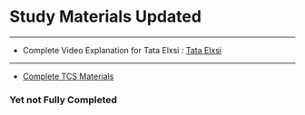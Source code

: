 # Study Materials Updated
 ---
- Complete Video Explanation for Tata Elxsi : [Tata Elxsi](https://youtu.be/BLnhVNNWMls?feature=shared)
---
- [Complete TCS Materials](https://drive.google.com/drive/folders/1I8QqnzZonRewbSnUMyfC9-tRduEJ4gyB)
### Yet not Fully Completed
